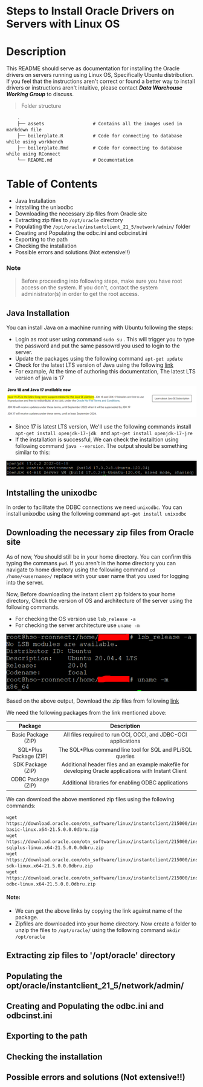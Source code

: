 # Steps to Install Oracle Drivers on Servers with Linux OS

# Description

This README should serve as documentation for installing the Oracle drivers on servers running using Linux OS, Specifically Ubuntu distribution. 
If you feel that the instructions aren't correct or found a better way to install drivers or instructions aren't intuitive, please contact ***Data Warehouse Working Group*** to discuss.

> Folder structure

```
    .
    ├── assets                  # Contains all the images used in markdown file
    ├── boilerplate.R           # Code for connecting to database while using workbench
    ├── boilerplate.Rmd         # Code for connecting to database while using RConnect
    └── README.md               # Documentation
```

# Table of Contents

- Java Installation
- Intstalling the unixodbc
- Downloading the necessary zip files from Oracle site
- Extracting zip files to `/opt/oracle` directory
- Populating the `/opt/oracle/instantclient_21_5/network/admin/` folder
- Creating and Populating the odbc.ini and odbcinst.ini
- Exporting to the path
- Checking the installation
- Possible errors and solutions (Not extensive!!)

### Note
> Before proceeding into following steps, make sure you have root access on the system. If you don't, contact the system administrator(s) in order to get the root access.

## Java Installation
You can install Java on a machine running with Ubuntu following the steps:
- Login as root user using command `sudo su` . This will trigger you to type the password and put the same passowrd you used to login to the server.
- Update the packages using the following command `apt-get update`
- Check for the latest LTS version of Java using the following [link](https://www.oracle.com/java/technologies/downloads/)
- For example, At the time of authoring this documentation, The latest LTS version of java is 17

![Java LTS](/assets/JAVALTS.PNG)
- Since 17 is latest LTS version, We'll use the following commands install `apt-get install openjdk-17-jdk ` and `apt-get install openjdk-17-jre`
- If the installation is successful, We can check the installtion using following command `java --version`. The output should be something similar to this:

![Java Output](/assets/JAVAVERSION.PNG)

## Intstalling the unixodbc
In order to facilitate the ODBC connections we need `unixodbc`. You can install unixodbc using the following command `apt-get install unixodbc`

## Downloading the necessary zip files from Oracle site

As of now, You should still be in your home directory. You can confirm this typing the commans `pwd`. If you aren't in the home directory you can navigate to home directory using the following command `cd /home/<username>/` replace <username> with your user name that you used for logging into the server.

Now, Before downloading the instant client zip folders to your home directory, Check the version of OS and architecture of the server using the following commands.
- For checking the OS version use `lsb_release -a`
- For checking the server architecture use `uname -m`

![OS Output](/assets/OS.PNG)

Based on the above output, Download the zip files from following [link](https://www.oracle.com/database/technologies/instant-client/linux-x86-64-downloads.html)

We need the following packages from the link mentioned above:
    
| Package                  | Description                                                                                           |
|:------------------------:|:-----------------------------------------------------------------------------------------------------:|
| Basic Package (ZIP)      | All files required to run OCI, OCCI, and JDBC-OCI applications                                        |
| SQL*Plus Package (ZIP)   | The SQL*Plus command line tool for SQL and PL/SQL queries                                             |
| SDK Package (ZIP)        | Additional header files and an example makefile for developing Oracle applications with Instant Client|   
| ODBC Package (ZIP)       | Additional libraries for enabling ODBC applications                                                   | 
    
We can download the above mentioned zip files using the following commands:
    
```
wget https://download.oracle.com/otn_software/linux/instantclient/215000/instantclient-basic-linux.x64-21.5.0.0.0dbru.zip
wget https://download.oracle.com/otn_software/linux/instantclient/215000/instantclient-sqlplus-linux.x64-21.5.0.0.0dbru.zip
wget https://download.oracle.com/otn_software/linux/instantclient/215000/instantclient-sdk-linux.x64-21.5.0.0.0dbru.zip
wget https://download.oracle.com/otn_software/linux/instantclient/215000/instantclient-odbc-linux.x64-21.5.0.0.0dbru.zip
```
#### Note:
- We can get the above links by copying the link against name of the package.
- Zipfiles are downloaded into your home directory. Now create a folder to unzip the files to `/opt/oracle/` using the following command `mkdir /opt/oracle`

## Extracting zip files to '/opt/oracle' directory

## Populating the opt/oracle/instantclient_21_5/network/admin/

## Creating and Populating the odbc.ini and odbcinst.ini

## Exporting to the path

## Checking the installation
    
## Possible errors and solutions (Not extensive!!)
   


